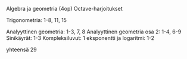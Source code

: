 Algebra ja geometria (4op)
Octave-harjoitukset

Trigonometria: 1-8, 11, 15


Analyyttinen geometria: 1-3, 7, 8
Analyyttinen geometria osa 2: 1-4, 6-9
Sinikäyrät: 1-3
Kompleksiluvut: 1
eksponentti ja logaritmi: 1-2

yhteensä 29
